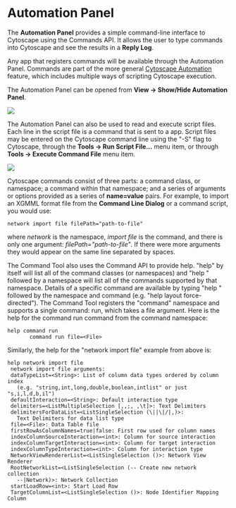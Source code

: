 <a id="command_tool"> </a>
# Automation Panel

The **Automation Panel** provides a simple command-line interface to
Cytoscape using the Commands API. It allows the user to type commands into
Cytoscape and see the results in a **Reply Log**.

Any app that registers commands will
be available through the Automation Panel. Commands are part of the more general
[Cytoscape Automation](Programmatic_Access_to_Cytoscape_Features_Scripting.html#cytoscape_automation) feature, 
which includes multiple ways of scripting Cytoscape execution.

The Automation Panel can be opened from **View → Show/Hide Automation Panel**.

![](_static/images/Command_Tool/AutomationPanel.png)

The Automation Panel can also be used to read and execute script files. 
Each line in the script file is a command that is sent to a app.
Script files may be entered on the Cytoscape command line using the "-S"
flag to Cytoscape, through the **Tools → Run Script File...** menu item,
or through **Tools → Execute Command File** menu item.

![](_static/images/Command_Tool/RunScriptCommands.png)

Cytoscape commands consist of three parts: a command class, or
namespace; a command within that namespace; and a series of arguments or
options provided as a series of **name=value** pairs. For example, to
import an XGMML format file from the **Command Line Dialog** or a
command script, you would use:

    network import file filePath="path-to-file"

where *network* is the namespace, *import file* is the command, and
there is only one argument: *filePath="path-to-file"*. If there were
more arguments they would appear on the same line separated by spaces.

The Command Tool also uses the Command API to provide help. "help" by
itself will list all of the command classes (or namespaces) and "help "
followed by a namespace will list all of the commands supported by that
namespace. Details of a specific command are available by typing "help "
followed by the namespace and command (e.g. "help layout
force-directed"). The Command Tool registers the "command" namespace and
supports a single command: run, which takes a file argument. Here is the
help for the command run command from the command namespace:

    help command run
           command run file=<File> 

Similarly, the help for the "network import file" example from above is:

    help network import file
     network import file arguments:
     dataTypeList=<String>: List of column data types ordered by column index 
	   (e.g. "string,int,long,double,boolean,intlist" or just "s,i,l,d,b,il")
     defaultInteraction=<String>: Default interaction type
     delimiters=<ListMultipleSelection [,,;, ,\t]>: Text Delimiters
     delimitersForDataList=<ListSingleSelection (\||\|/|,)>: 
	   Text Delimiters for data list type
     file=<File>: Data Table file
     firstRowAsColumnNames=true|false: First row used for column names
     indexColumnSourceInteraction=<int>: Column for source interaction
     indexColumnTargetInteraction=<int>: Column for target interaction
     indexColumnTypeInteraction=<int>: Column for interaction type
     NetworkViewRendererList=<ListSingleSelection ()>: Network View Renderer
     RootNetworkList=<ListSingleSelection (-- Create new network collection 
	   --|Network)>: Network Collection
     startLoadRow=<int>: Start Load Row
     TargetColumnList=<ListSingleSelection ()>: Node Identifier Mapping Column
